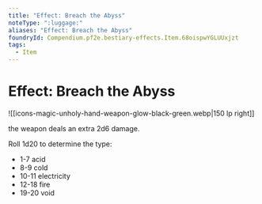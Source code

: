 ```yaml
---
title: "Effect: Breach the Abyss"
noteType: ":luggage:"
aliases: "Effect: Breach the Abyss"
foundryId: Compendium.pf2e.bestiary-effects.Item.68oispwYGLUUxjzt
tags:
  - Item
---
```


# Effect: Breach the Abyss
![[icons-magic-unholy-hand-weapon-glow-black-green.webp|150 lp right]]

the weapon deals an extra 2d6 damage.

Roll 1d20 to determine the type:

*   1-7 acid
*   8-9 cold
*   10-11 electricity
*   12-18 fire
*   19-20 void
